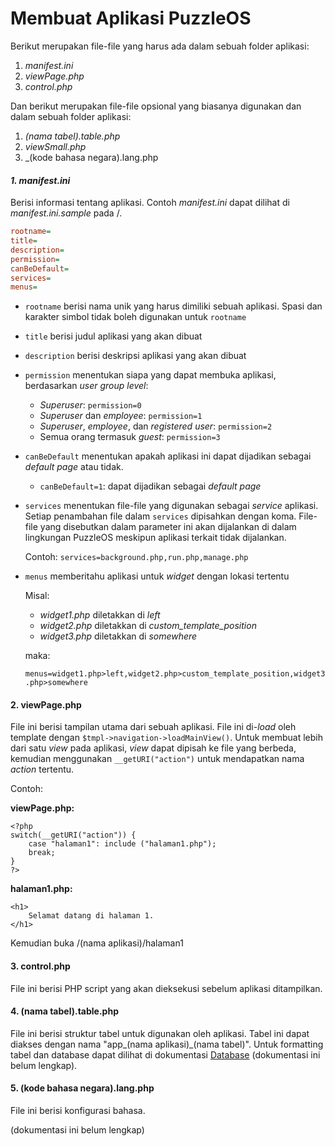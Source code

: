 # Membuat Aplikasi PuzzleOS

Berikut merupakan file-file yang harus ada dalam sebuah folder aplikasi:

1. _manifest.ini_
2. _viewPage.php_
3. _control.php_

Dan berikut merupakan file-file opsional yang biasanya digunakan dan dalam sebuah folder aplikasi:

1. _(nama tabel).table.php_
2. _viewSmall.php_
3. _(kode bahasa negara).lang.php

#### *1. manifest.ini*

Berisi informasi tentang aplikasi. Contoh *manifest.ini* dapat dilihat di *manifest.ini.sample* pada /.

```ini
rootname=
title=
description=
permission=
canBeDefault=
services=
menus=
```

- `rootname` berisi nama unik yang harus dimiliki sebuah aplikasi. Spasi dan karakter simbol tidak boleh digunakan untuk `rootname`

- `title` berisi judul aplikasi yang akan dibuat

- `description` berisi deskripsi aplikasi yang akan dibuat

- `permission` menentukan siapa yang dapat membuka aplikasi, berdasarkan *user group level*:

  - *Superuser*: `permission=0`
  - *Superuser* dan *employee*: `permission=1`
  - *Superuser*, *employee*, dan *registered user*: `permission=2`
  - Semua orang termasuk *guest*: `permission=3`

- `canBeDefault` menentukan apakah aplikasi ini dapat dijadikan sebagai *default page* atau tidak.

  - `canBeDefault=1`: dapat dijadikan sebagai *default page*

- `services` menentukan file-file yang digunakan sebagai *service* aplikasi. Setiap penambahan file dalam `services` dipisahkan dengan koma. File-file yang disebutkan dalam parameter ini akan dijalankan di dalam lingkungan PuzzleOS meskipun aplikasi terkait tidak dijalankan.

  Contoh: `services=background.php,run.php,manage.php`

- `menus` memberitahu aplikasi untuk *widget* dengan lokasi tertentu

  Misal: 

  - *widget1.php* diletakkan di *left*
  - *widget2.php* diletakkan di *custom_template_position*
  - *widget3.php* diletakkan di *somewhere*

  maka: 

  `menus=widget1.php>left,widget2.php>custom_template_position,widget3.php>somewhere`

#### 2. viewPage.php

File ini berisi tampilan utama dari sebuah aplikasi. File ini di-*load* oleh template dengan `$tmpl->navigation->loadMainView()`. Untuk membuat lebih dari satu *view* pada aplikasi, *view* dapat dipisah ke file yang berbeda, kemudian menggunakan `__getURI("action")` untuk mendapatkan nama *action* tertentu.

Contoh: 

**viewPage.php:**

```php+HTML
<?php
switch(__getURI("action")) {
    case "halaman1": include ("halaman1.php");
    break;
}
?>
```

**halaman1.php:**

```php+HTML
<h1>
    Selamat datang di halaman 1.
</h1>
```

Kemudian buka /(nama aplikasi)/halaman1



#### 3. control.php

File ini berisi PHP script yang akan dieksekusi sebelum aplikasi ditampilkan.

#### 4. (nama tabel).table.php

File ini berisi struktur tabel untuk digunakan oleh aplikasi. Tabel ini dapat diakses dengan nama "app\_(nama aplikasi)\_(nama tabel)". Untuk formatting tabel dan database dapat dilihat di dokumentasi [Database](Classes.md#database-databasephp) (dokumentasi ini belum lengkap).

#### 5. (kode bahasa negara).lang.php

File ini berisi konfigurasi bahasa.





(dokumentasi ini belum lengkap)